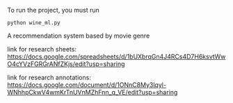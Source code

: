 To run the project, you must run
```
python wine_ml.py
```

A recommendation system based by movie genre

link for research sheets:
https://docs.google.com/spreadsheets/d/1bUXbrqGn4J4RCs4D7H6ksvtWwO4cYVzFGRGrANfZKjs/edit?usp=sharing

link for research annotations:
https://docs.google.com/document/d/1ONnC8My3lqyl-WNhhpCkwV4wmKrTnUVnMZhFnn_q_VE/edit?usp=sharing

